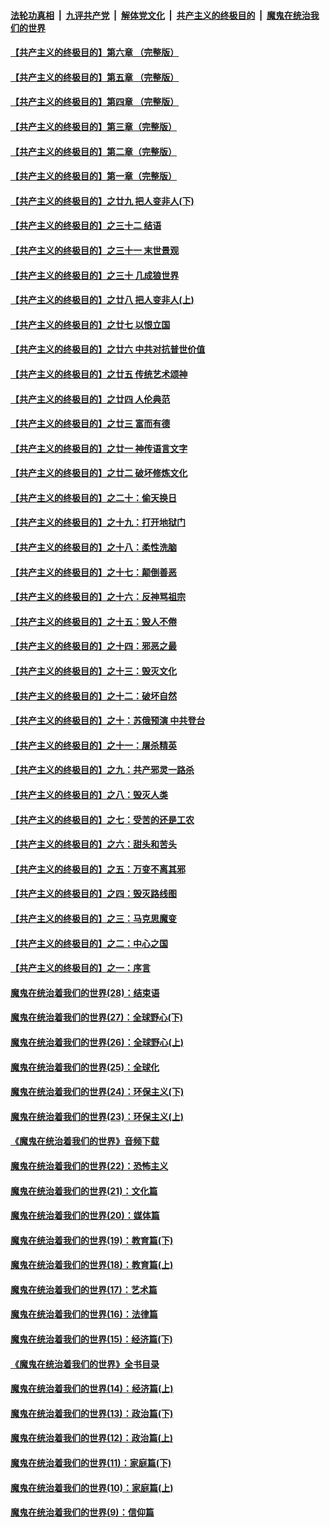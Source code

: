 ####  [法轮功真相](../../../../basic/blob/master/README.md?t=04041501) &nbsp;|&nbsp; [九评共产党](../../../../9ping.md/blob/master/README.md?t=04041501) &nbsp;|&nbsp; [解体党文化](../../../../jtdwh.md/blob/master/README.md?t=04041501)  &nbsp;|&nbsp; [共产主义的终极目的](../../../../gczydzjmd.md/blob/master/README.md?t=04041501) &nbsp;|&nbsp; [魔鬼在统治我们的世界](../../../../mgztzwmdsj.md/blob/master/README.md?t=04041501) 

#### [【共产主义的终极目的】第六章 （完整版）](../pages/nsc422/n11428913.md?t=04041501) 

#### [【共产主义的终极目的】第五章 （完整版）](../pages/nsc422/n11428912.md?t=04041501) 

#### [【共产主义的终极目的】第四章 （完整版）](../pages/nsc422/n11428907.md?t=04041501) 

#### [【共产主义的终极目的】第三章（完整版）](../pages/nsc422/n11428848.md?t=04041501) 

#### [【共产主义的终极目的】第二章（完整版）](../pages/nsc422/n11428831.md?t=04041501) 

#### [【共产主义的终极目的】第一章（完整版）](../pages/nsc422/n11417651.md?t=04041501) 

#### [【共产主义的终极目的】之廿九 把人变非人(下)](../pages/nsc422/n11344140.md?t=04041501) 

#### [【共产主义的终极目的】之三十二 结语](../pages/nsc422/n11360535.md?t=04041501) 

#### [【共产主义的终极目的】之三十一 末世景观](../pages/nsc422/n11351129.md?t=04041501) 

#### [【共产主义的终极目的】之三十 几成狼世界](../pages/nsc422/n11348280.md?t=04041501) 

#### [【共产主义的终极目的】之廿八 把人变非人(上)](../pages/nsc422/n11340492.md?t=04041501) 

#### [【共产主义的终极目的】之廿七 以恨立国](../pages/nsc422/n11336944.md?t=04041501) 

#### [【共产主义的终极目的】之廿六 中共对抗普世价值](../pages/nsc422/n11324785.md?t=04041501) 

#### [【共产主义的终极目的】之廿五 传统艺术颂神](../pages/nsc422/n11296396.md?t=04041501) 

#### [【共产主义的终极目的】之廿四 人伦典范](../pages/nsc422/n11296397.md?t=04041501) 

#### [【共产主义的终极目的】之廿三 富而有德](../pages/nsc422/n11283598.md?t=04041501) 

#### [【共产主义的终极目的】之廿一 神传语言文字](../pages/nsc422/n11263265.md?t=04041501) 

#### [【共产主义的终极目的】之廿二 破坏修炼文化](../pages/nsc422/n11245728.md?t=04041501) 

#### [【共产主义的终极目的】之二十：偷天换日](../pages/nsc422/n11238846.md?t=04041501) 

#### [【共产主义的终极目的】之十九：打开地狱门](../pages/nsc422/n11206376.md?t=04041501) 

#### [【共产主义的终极目的】之十八：柔性洗脑](../pages/nsc422/n11199994.md?t=04041501) 

#### [【共产主义的终极目的】之十七：颠倒善恶](../pages/nsc422/n11179782.md?t=04041501) 

#### [【共产主义的终极目的】之十六：反神骂祖宗](../pages/nsc422/n11166798.md?t=04041501) 

#### [【共产主义的终极目的】之十五：毁人不倦](../pages/nsc422/n11166792.md?t=04041501) 

#### [【共产主义的终极目的】之十四：邪恶之最](../pages/nsc422/n11150249.md?t=04041501) 

#### [【共产主义的终极目的】之十三：毁灭文化](../pages/nsc422/n11135227.md?t=04041501) 

#### [【共产主义的终极目的】之十二：破坏自然](../pages/nsc422/n11135214.md?t=04041501) 

#### [【共产主义的终极目的】之十：苏俄预演 中共登台](../pages/nsc422/n11118424.md?t=04041501) 

#### [【共产主义的终极目的】之十一：屠杀精英](../pages/nsc422/n11118442.md?t=04041501) 

#### [【共产主义的终极目的】之九：共产邪灵一路杀](../pages/nsc422/n11114139.md?t=04041501) 

#### [【共产主义的终极目的】之八：毁灭人类](../pages/nsc422/n11108503.md?t=04041501) 

#### [【共产主义的终极目的】之七：受苦的还是工农](../pages/nsc422/n11101809.md?t=04041501) 

#### [【共产主义的终极目的】之六：甜头和苦头](../pages/nsc422/n11096971.md?t=04041501) 

#### [【共产主义的终极目的】之五：万变不离其邪](../pages/nsc422/n11091285.md?t=04041501) 

#### [【共产主义的终极目的】之四：毁灭路线图](../pages/nsc422/n11086284.md?t=04041501) 

#### [【共产主义的终极目的】之三：马克思魔变](../pages/nsc422/n11061941.md?t=04041501) 

#### [【共产主义的终极目的】之二：中心之国](../pages/nsc422/n11047728.md?t=04041501) 

#### [【共产主义的终极目的】之一：序言](../pages/nsc422/n11086077.md?t=04041501) 

#### [魔鬼在统治着我们的世界(28)：结束语](../pages/nsc422/n10936246.md?t=04041501) 

#### [魔鬼在统治着我们的世界(27)：全球野心(下)](../pages/nsc422/n10928319.md?t=04041501) 

#### [魔鬼在统治着我们的世界(26)：全球野心(上)](../pages/nsc422/n10900318.md?t=04041501) 

#### [魔鬼在统治着我们的世界(25)：全球化](../pages/nsc422/n10788205.md?t=04041501) 

#### [魔鬼在统治着我们的世界(24)：环保主义(下)](../pages/nsc422/n10695307.md?t=04041501) 

#### [魔鬼在统治着我们的世界(23)：环保主义(上)](../pages/nsc422/n10688613.md?t=04041501) 

#### [《魔鬼在统治着我们的世界》音频下载](../pages/nsc422/n10635553.md?t=04041501) 

#### [魔鬼在统治着我们的世界(22)：恐怖主义](../pages/nsc422/n10614727.md?t=04041501) 

#### [魔鬼在统治着我们的世界(21)：文化篇](../pages/nsc422/n10597706.md?t=04041501) 

#### [魔鬼在统治着我们的世界(20)：媒体篇](../pages/nsc422/n10586579.md?t=04041501) 

#### [魔鬼在统治着我们的世界(19)：教育篇(下)](../pages/nsc422/n10564808.md?t=04041501) 

#### [魔鬼在统治着我们的世界(18)：教育篇(上)](../pages/nsc422/n10526970.md?t=04041501) 

#### [魔鬼在统治着我们的世界(17)：艺术篇](../pages/nsc422/n10499093.md?t=04041501) 

#### [魔鬼在统治着我们的世界(16)：法律篇](../pages/nsc422/n10485969.md?t=04041501) 

#### [魔鬼在统治着我们的世界(15)：经济篇(下)](../pages/nsc422/n10469975.md?t=04041501) 

#### [《魔鬼在统治着我们的世界》全书目录](../pages/nsc422/n10464261.md?t=04041501) 

#### [魔鬼在统治着我们的世界(14)：经济篇(上)](../pages/nsc422/n10457370.md?t=04041501) 

#### [魔鬼在统治着我们的世界(13)：政治篇(下)](../pages/nsc422/n10448270.md?t=04041501) 

#### [魔鬼在统治着我们的世界(12)：政治篇(上)](../pages/nsc422/n10444576.md?t=04041501) 

#### [魔鬼在统治着我们的世界(11)：家庭篇(下)](../pages/nsc422/n10440961.md?t=04041501) 

#### [魔鬼在统治着我们的世界(10)：家庭篇(上)](../pages/nsc422/n10435448.md?t=04041501) 

#### [魔鬼在统治着我们的世界(9)：信仰篇](../pages/nsc422/n10432159.md?t=04041501) 

